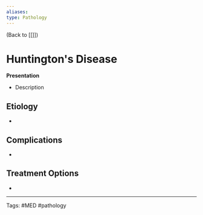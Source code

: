 ```yaml
---
aliases: 
type: Pathology
---
```


(Back to [[]])

# Huntington's Disease

**Presentation**
- Description

## Etiology
- 

## Complications
- 

## Treatment Options
- 

---
Tags: #MED #pathology 